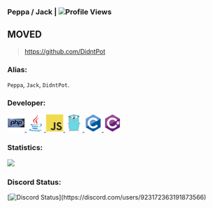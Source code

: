 ### Peppa / Jack | ![Profile Views](https://komarev.com/ghpvc/?username=DidntPot&style=circle) <br>

## MOVED
> https://github.com/DidntPot

### Alias:
 `Peppa`, `Jack`, `DidntPot`.

### Developer:
<a href="https://github.com/DidntPot" target="_blank" rel="noreferrer"> 
<img src="https://raw.githubusercontent.com/devicons/devicon/master/icons/php/php-original.svg" alt="php" width="40" height="40"/>
 
<a href="https://github.com/DidntPot" target="_blank" rel="noreferrer">
<img src="https://raw.githubusercontent.com/devicons/devicon/master/icons/java/java-original.svg" alt="java" width="40" height="40"/>

<a href="https://github.com/DidntPot" target="_blank" rel="noreferrer">
<img src="https://raw.githubusercontent.com/devicons/devicon/master/icons/javascript/javascript-original.svg" alt="javascript" width="40" height="40"/>

<a href="https://github.com/DidntPot" target="_blank" rel="noreferrer">
<img src="https://raw.githubusercontent.com/devicons/devicon/master/icons/go/go-original.svg" alt="go" width="40" height="40"/>

<a href="https://github.com/DidntPot" target="_blank" rel="noreferrer">
<img src="https://raw.githubusercontent.com/devicons/devicon/master/icons/c/c-original.svg" alt="c" width="40" height="40"/>

<a href="https://github.com/DidntPot" target="_blank" rel="noreferrer">
<img src="https://raw.githubusercontent.com/devicons/devicon/master/icons/csharp/csharp-original.svg" alt="csharp" width="40" height="40"/> </a>

### Statistics:
![](https://github-readme-stats.vercel.app/api?username=DidntPot&show_icons=true&theme=dark)

### Discord Status:
[![Discord Status](https://lanyard.cnrad.dev/api/923172363191873566?theme=dark&animated=true&borderRadius=10px&idleMessage=Currently%20working%20on%20something.)](https://discord.com/users/923172363191873566)
